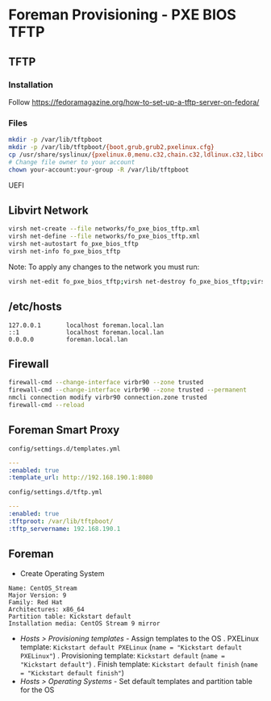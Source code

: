 # Foreman Provisioning - PXE BIOS TFTP

## TFTP

### Installation

Follow https://fedoramagazine.org/how-to-set-up-a-tftp-server-on-fedora/

### Files

```bash
mkdir -p /var/lib/tftpboot
mkdir -p /var/lib/tftpboot/{boot,grub,grub2,pxelinux.cfg}
cp /usr/share/syslinux/{pxelinux.0,menu.c32,chain.c32,ldlinux.c32,libcom32.c32,libutil.c32} /var/lib/tftpboot
# Change file owner to your account
chown your-account:your-group -R /var/lib/tftpboot
```

UEFI

## Libvirt Network

```bash
virsh net-create --file networks/fo_pxe_bios_tftp.xml
virsh net-define --file networks/fo_pxe_bios_tftp.xml
virsh net-autostart fo_pxe_bios_tftp
virsh net-info fo_pxe_bios_tftp
```

Note: To apply any changes to the network you must run:

```bash
virsh net-edit fo_pxe_bios_tftp;virsh net-destroy fo_pxe_bios_tftp;virsh net-start fo_pxe_bios_tftp
```

## /etc/hosts

```
127.0.0.1       localhost foreman.local.lan
::1             localhost foreman.local.lan
0.0.0.0         foreman.local.lan
```

## Firewall

```bash
firewall-cmd --change-interface virbr90 --zone trusted
firewall-cmd --change-interface virbr90 --zone trusted --permanent
nmcli connection modify virbr90 connection.zone trusted
firewall-cmd --reload
```

## Foreman Smart Proxy

`config/settings.d/templates.yml`

```yaml
---
:enabled: true
:template_url: http://192.168.190.1:8080
```

`config/settings.d/tftp.yml`

```yaml
---
:enabled: true
:tftproot: /var/lib/tftpboot/
:tftp_servername: 192.168.190.1
```

## Foreman

- Create Operating System

```
Name: CentOS_Stream
Major Version: 9
Family: Red Hat
Architectures: x86_64
Partition table: Kickstart default
Installation media: CentOS Stream 9 mirror
```

- _Hosts > Provisioning templates_ - Assign templates to the OS
  . PXELinux template: `Kickstart default PXELinux` (`name = "Kickstart default PXELinux"`)
  . Provisioning template: `Kickstart default` (`name = "Kickstart default"`)
  . Finish template: `Kickstart default finish` (`name = "Kickstart default finish"`)
- _Hosts > Operating Systems_ - Set default templates and partition table for the OS
